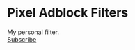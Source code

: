 # Pixel Adblock Filters

My personal filter.  
[Subscribe](https://subscribe.adblockplus.org/?location=https://raw.githubusercontent.com/Hans5958/Pixel-Adblock-Filters/master/pixeladbfilters.txt&title=Pixel%20Adblock%20Filters)

